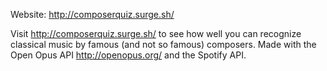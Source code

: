 Website: http://composerquiz.surge.sh/

Visit http://composerquiz.surge.sh/ to see how well you can recognize classical music by famous (and not so famous) composers. Made with the Open Opus API http://openopus.org/ and the Spotify API.
